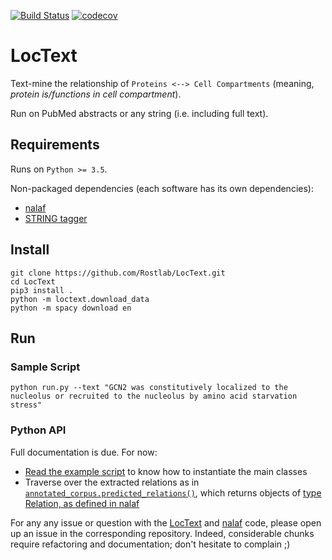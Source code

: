 [![Build Status](https://travis-ci.org/Rostlab/LocText.svg?branch=develop)](https://travis-ci.org/Rostlab/LocText)
[![codecov](https://codecov.io/gh/Rostlab/LocText/branch/develop/graph/badge.svg)](https://codecov.io/gh/Rostlab/LocText)

# LocText

Text-mine the relationship of `Proteins <--> Cell Compartments` (meaning, _protein is/functions in cell compartment_).

Run on PubMed abstracts or any string (i.e. including full text).

## Requirements

Runs on `Python >= 3.5`.

Non-packaged dependencies (each software has its own dependencies):

* [nalaf](https://github.com/Rostlab/nalaf)
* [STRING tagger](https://github.com/juanmirocks/STRING-tagger-server)


## Install

```shell
git clone https://github.com/Rostlab/LocText.git
cd LocText
pip3 install .
python -m loctext.download_data
python -m spacy download en
```


## Run


### Sample Script


```shell
python run.py --text "GCN2 was constitutively localized to the nucleolus or recruited to the nucleolus by amino acid starvation stress"
```


### Python API

Full documentation is due. For now:

* [Read the example script](run.py) to know how to instantiate the main classes
* Traverse over the extracted relations as in [`annotated_corpus.predicted_relations()`](https://github.com/Rostlab/nalaf/blob/develop/nalaf/structures/data.py#L104), which returns objects of [type Relation, as defined in nalaf](https://github.com/Rostlab/nalaf/blob/develop/nalaf/structures/data.py#L1963)


For any any issue or question with the [LocText](https://github.com/Rostlab/LocText) and [nalaf](https://github.com/Rostlab/nalaf) code, please open up an issue in the corresponding repository. Indeed, considerable chunks require refactoring and documentation; don't hesitate to complain ;)
